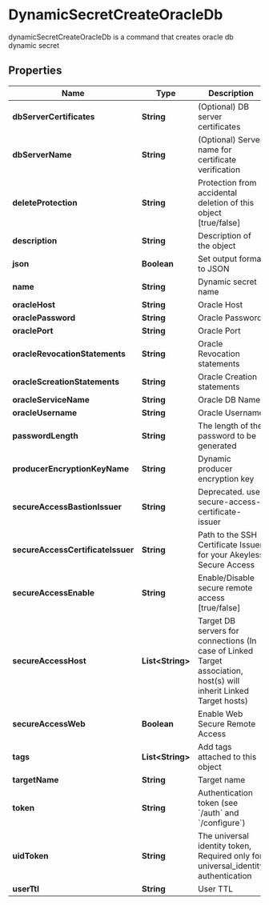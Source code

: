 

# DynamicSecretCreateOracleDb

dynamicSecretCreateOracleDb is a command that creates oracle db dynamic secret

## Properties

| Name | Type | Description | Notes |
|------------ | ------------- | ------------- | -------------|
|**dbServerCertificates** | **String** | (Optional) DB server certificates |  [optional] |
|**dbServerName** | **String** | (Optional) Server name for certificate verification |  [optional] |
|**deleteProtection** | **String** | Protection from accidental deletion of this object [true/false] |  [optional] |
|**description** | **String** | Description of the object |  [optional] |
|**json** | **Boolean** | Set output format to JSON |  [optional] |
|**name** | **String** | Dynamic secret name |  |
|**oracleHost** | **String** | Oracle Host |  [optional] |
|**oraclePassword** | **String** | Oracle Password |  [optional] |
|**oraclePort** | **String** | Oracle Port |  [optional] |
|**oracleRevocationStatements** | **String** | Oracle Revocation statements |  [optional] |
|**oracleScreationStatements** | **String** | Oracle Creation statements |  [optional] |
|**oracleServiceName** | **String** | Oracle DB Name |  [optional] |
|**oracleUsername** | **String** | Oracle Username |  [optional] |
|**passwordLength** | **String** | The length of the password to be generated |  [optional] |
|**producerEncryptionKeyName** | **String** | Dynamic producer encryption key |  [optional] |
|**secureAccessBastionIssuer** | **String** | Deprecated. use secure-access-certificate-issuer |  [optional] |
|**secureAccessCertificateIssuer** | **String** | Path to the SSH Certificate Issuer for your Akeyless Secure Access |  [optional] |
|**secureAccessEnable** | **String** | Enable/Disable secure remote access [true/false] |  [optional] |
|**secureAccessHost** | **List&lt;String&gt;** | Target DB servers for connections (In case of Linked Target association, host(s) will inherit Linked Target hosts) |  [optional] |
|**secureAccessWeb** | **Boolean** | Enable Web Secure Remote Access |  [optional] |
|**tags** | **List&lt;String&gt;** | Add tags attached to this object |  [optional] |
|**targetName** | **String** | Target name |  [optional] |
|**token** | **String** | Authentication token (see &#x60;/auth&#x60; and &#x60;/configure&#x60;) |  [optional] |
|**uidToken** | **String** | The universal identity token, Required only for universal_identity authentication |  [optional] |
|**userTtl** | **String** | User TTL |  [optional] |



